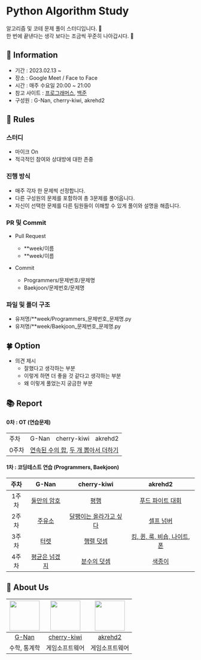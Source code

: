 # Python Algorithm Study

알고리즘 및 코테 문제 풀이 스터디입니다. 💜 <br>
한 번에 끝낸다는 생각 보다는 조금씩 꾸준히 나아갑시다. 💪

## 👋 Information

- 기간 : 2023.02.13 ~
- 장소 : Google Meet / Face to Face 
- 시간 : 매주 수요일 20:00 ~ 21:00
- 참고 사이트 : [프로그래머스](https://programmers.co.kr/), [백준](https://www.acmicpc.net/)
- 구성원 : G-Nan, cherry-kiwi, akrehd2




## 🌳 Rules

### 스터디
- 마이크 On
- 적극적인 참여와 상대방에 대한 존중

### 진행 방식
- 매주 각자 한 문제씩 선정합니다.
- 다른 구성원의 문제를 포함하여 총 3문제를 풀어옵니다.
- 자신이 선택한 문제를 다른 팀원들이 이해할 수 있게 풀이와 설명을 해줍니다.

### PR 및 Commit
- Pull Request
  - **week/이름
  - **week/이름

- Commit
  - Programmers/문제번호/문제명
  - Baekjoon/문제번호/문제명
 
### 파일 및 폴더 구조
  - 유저명/**week/Programmers_문제번호_문제명.py
  - 유저명/**week/Baekjoon_문제번호_문제명.py

## 🍀 Option

- 의견 제시
  - 잘했다고 생각하는 부분
  - 이렇게 하면 더 좋을 것 같다고 생각하는 부분
  - 왜 이렇게 풀었는지 궁금한 부분

## 📚 Report

#### 0차 : OT (연습문제)
<table>
  <tr>
    <td>주차</td>
    <td>G-Nan</td>
    <td>cherry-kiwi</td>
    <td>akrehd2</td>
  </tr>
  <tr>
    <td>0주차</td>
    <td colspan="4">
    <a href="https://school.programmers.co.kr/learn/courses/30/lessons/120923">연속된 수의 합</a>, 
    <a href="https://school.programmers.co.kr/learn/courses/30/lessons/68644">두 개 뽑아서 더하기</a>
    </td>
  </tr>
</table>

#### 1차 : 코딩테스트 연습 (Programmers, Baekjoon)
|주차|G-Nan|cherry-kiwi|akrehd2|
|:---:|:---:|:---:|:---:|
|1주차|[둘만의 암호](https://school.programmers.co.kr/learn/courses/30/lessons/155652)|[평행](https://school.programmers.co.kr/learn/courses/30/lessons/120875)|[푸드 파이트 대회](https://school.programmers.co.kr/learn/courses/30/lessons/134240)|
|2주차|[주유소](https://www.acmicpc.net/problem/13305)|[달팽이는 올라가고 싶다](https://www.acmicpc.net/problem/2869)|[셀프 넘버](https://www.acmicpc.net/problem/4673)|
|3주차|[터렛](https://www.acmicpc.net/problem/1002)|[행렬 덧셈](https://www.acmicpc.net/problem/2738)|[킹, 퀸, 룩, 비숍, 나이트, 폰](https://www.acmicpc.net/problem/3003)|
|4주차|[평균은 넘겠지](https://www.acmicpc.net/problem/4344)|[분수의 덧셈](https://school.programmers.co.kr/learn/courses/30/lessons/120808)|[색종이](https://www.acmicpc.net/problem/2563)|




## 🍻 About Us
|<img src="https://github.com/G-nan.png" width="80">|<img src="https://github.com/cherry-kiwi.png" width="80">|<img src="https://github.com/akrehd2.png" width="80">|
|:---:|:---:|:---:|
|[G-Nan](https://github.com/G-Nan)|[cherry-kiwi](https://github.com/cherry-kiwi)|[akrehd2](https://github.com/akrehd2)|
|수학, 통계학|게임소프트웨어|게임소프트웨어|
